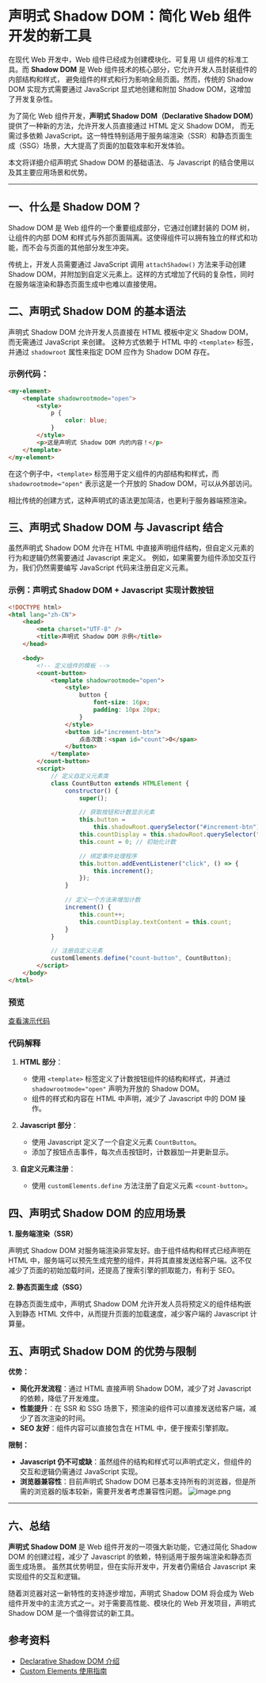 # 声明式 Shadow DOM：简化 Web 组件开发的新工具

在现代 Web 开发中，Web 组件已经成为创建模块化、可复用 UI 组件的标准工具。而 **Shadow DOM** 是 Web 组件技术的核心部分，它允许开发人员封装组件的内部结构和样式，
避免组件的样式和行为影响全局页面。然而，传统的 Shadow DOM 实现方式需要通过 JavaScript 显式地创建和附加 Shadow DOM，这增加了开发复杂性。

为了简化 Web 组件开发，**声明式 Shadow DOM（Declarative Shadow DOM）** 提供了一种新的方法，允许开发人员直接通过 HTML 定义 Shadow DOM，
而无需过多依赖 JavaScript。这一特性特别适用于服务端渲染（SSR）和静态页面生成（SSG）场景，大大提高了页面的加载效率和开发体验。

本文将详细介绍声明式 Shadow DOM 的基础语法、与 Javascript 的结合使用以及其主要应用场景和优势。

---

## 一、什么是 Shadow DOM？

Shadow DOM 是 Web 组件的一个重要组成部分，它通过创建封装的 DOM 树，让组件的内部 DOM 和样式与外部页面隔离。这使得组件可以拥有独立的样式和功能，而不会与页面的其他部分发生冲突。

传统上，开发人员需要通过 JavaScript 调用 `attachShadow()` 方法来手动创建 Shadow DOM，并附加到自定义元素上。这样的方式增加了代码的复杂性，同时在服务端渲染和静态页面生成中也难以直接使用。

## 二、声明式 Shadow DOM 的基本语法

声明式 Shadow DOM 允许开发人员直接在 HTML 模板中定义 Shadow DOM，而无需通过 JavaScript 来创建。
这种方式依赖于 HTML 中的 `<template>` 标签，并通过 `shadowroot` 属性来指定 DOM 应作为 Shadow DOM 存在。

### 示例代码：

```html
<my-element>
    <template shadowrootmode="open">
        <style>
            p {
                color: blue;
            }
        </style>
        <p>这是声明式 Shadow DOM 内的内容！</p>
    </template>
</my-element>
```

在这个例子中，`<template>` 标签用于定义组件的内部结构和样式，而 `shadowrootmode="open"` 表示这是一个开放的 Shadow DOM，可以从外部访问。

相比传统的创建方式，这种声明式的语法更加简洁，也更利于服务器端预渲染。

## 三、声明式 Shadow DOM 与 Javascript 结合

虽然声明式 Shadow DOM 允许在 HTML 中直接声明组件结构，但自定义元素的行为和逻辑仍然需要通过 Javascript 来定义。
例如，如果需要为组件添加交互行为，我们仍然需要编写 JavaScript 代码来注册自定义元素。

### 示例：声明式 Shadow DOM + Javascript 实现计数按钮

```html
<!DOCTYPE html>
<html lang="zh-CN">
    <head>
        <meta charset="UTF-8" />
        <title>声明式 Shadow DOM 示例</title>
    </head>

    <body>
        <!-- 定义组件的模板 -->
        <count-button>
            <template shadowrootmode="open">
                <style>
                    button {
                        font-size: 16px;
                        padding: 10px 20px;
                    }
                </style>
                <button id="increment-btn">
                    点击次数：<span id="count">0</span>
                </button>
            </template>
        </count-button>
        <script>
            // 定义自定义元素类
            class CountButton extends HTMLElement {
                constructor() {
                    super();

                    // 获取按钮和计数显示元素
                    this.button =
                        this.shadowRoot.querySelector("#increment-btn");
                    this.countDisplay = this.shadowRoot.querySelector("#count");
                    this.count = 0; // 初始化计数

                    // 绑定事件处理程序
                    this.button.addEventListener("click", () => {
                        this.increment();
                    });
                }

                // 定义一个方法来增加计数
                increment() {
                    this.count++;
                    this.countDisplay.textContent = this.count;
                }
            }

            // 注册自定义元素
            customElements.define("count-button", CountButton);
        </script>
    </body>
</html>
```

### 预览

[查看演示代码](https://code.juejin.cn/pen/7412828000997244979)

### 代码解释

1.  **HTML 部分**：

    -   使用 `<template>` 标签定义了计数按钮组件的结构和样式，并通过 `shadowrootmode="open"` 声明为开放的 Shadow DOM。
    -   组件的样式和内容在 HTML 中声明，减少了 Javascript 中的 DOM 操作。

1.  **Javascript 部分**：

    -   使用 Javascript 定义了一个自定义元素 `CountButton`。
    -   添加了按钮点击事件，每次点击按钮时，计数器加一并更新显示。

1.  **自定义元素注册**：
    -   使用 `customElements.define` 方法注册了自定义元素 `<count-button>`。

## 四、声明式 Shadow DOM 的应用场景

**1. 服务端渲染（SSR）**

声明式 Shadow DOM 对服务端渲染非常友好。由于组件结构和样式已经声明在 HTML 中，服务端可以预先生成完整的组件，并将其直接发送给客户端。这不仅减少了页面的初始加载时间，还提高了搜索引擎的抓取能力，有利于 SEO。

**2. 静态页面生成（SSG）**

在静态页面生成中，声明式 Shadow DOM 允许开发人员将预定义的组件结构嵌入到静态 HTML 文件中，从而提升页面的加载速度，减少客户端的 Javascript 计算量。

## 五、声明式 Shadow DOM 的优势与限制

**优势：**

-   **简化开发流程**：通过 HTML 直接声明 Shadow DOM，减少了对 Javascript 的依赖，降低了开发难度。
-   **性能提升**：在 SSR 和 SSG 场景下，预渲染的组件可以直接发送给客户端，减少了首次渲染的时间。
-   **SEO 友好**：组件内容可以直接包含在 HTML 中，便于搜索引擎抓取。

**限制：**

-   **Javascript 仍不可或缺**：虽然组件的结构和样式可以声明式定义，但组件的交互和逻辑仍需通过 JavaScript 实现。
-   **浏览器兼容性**：目前声明式 Shadow DOM 已基本支持所有的浏览器，但是所需的浏览器的版本较新，需要开发者考虑兼容性问题。
    ![image.png](/images/basic/html/declarative-shadowdom.png)

---

## 六、总结

**声明式 Shadow DOM** 是 Web 组件开发的一项强大新功能，它通过简化 Shadow DOM 的创建过程，减少了 Javascript 的依赖，特别适用于服务端渲染和静态页面生成场景。
虽然其优势明显，但在实际开发中，开发者仍需结合 Javascript 来实现组件的交互和逻辑。

随着浏览器对这一新特性的支持逐步增加，声明式 Shadow DOM 将会成为 Web 组件开发中的主流方式之一。对于需要高性能、模块化的 Web 开发项目，声明式 Shadow DOM 是一个值得尝试的新工具。

## 参考资料

-   [Declarative Shadow DOM 介绍](https://web.dev/articles/declarative-shadow-dom?hl=zh-cn)
-   [Custom Elements 使用指南](https://developer.mozilla.org/zh-CN/docs/Web/Web_Components/Using_custom_elements)
